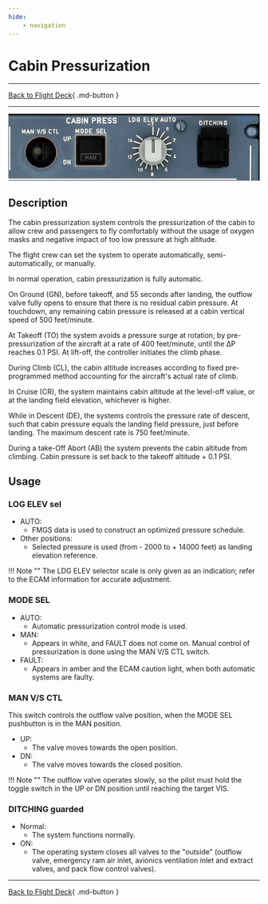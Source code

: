 ```yaml
---
hide:
    - navigation
---
```


# Cabin Pressurization

---

[Back to Flight Deck](../index.md){ .md-button }

---

![Cabin Presurization Panel](../../../assets/a32nx-briefing/overhead-panel/Cabin-Press-Panel.jpg "Cabin Presurization Panel")

## Description


The cabin pressurization system controls the pressurization of the cabin to allow crew and passengers to fly comfortably without the usage of oxygen masks and negative impact of too low pressure at high altitude.

The flight crew can set the system to operate automatically, semi-automatically, or manually.

In normal operation, cabin pressurization is fully automatic.

On Ground (GN), before takeoff, and 55 seconds after landing, the outflow valve fully opens to ensure that there is no residual cabin pressure. At touchdown, any remaining cabin pressure is released at a cabin vertical speed of 500 feet/minute.

At Takeoff (TO) the system avoids a pressure surge at rotation, by pre-pressurization of the aircraft at a rate of 400 feet/minute, until the &#916;P reaches 0.1 PSI. At lift-off, the controller initiates the climb phase.

During Climb (CL), the cabin altitude increases according to fixed pre-programmed method accounting for the aircraft's actual rate of climb.

In Cruise (CR), the system maintains cabin altitude at the level-off value, or at the landing field elevation, whichever is higher.

While in Descent (DE), the systems controls the pressure rate of descent, such that cabin pressure equals the landing field pressure, just before landing. The maximum descent rate is 750 feet/minute.

During a take-Off Abort (AB) the system prevents the cabin altitude from climbing. Cabin pressure is set back to the takeoff altitude + 0.1 PSI.

## Usage

###  LOG ELEV sel

- AUTO:
    - FMGS data is used to construct an optimized pressure schedule.
- Other positions:
    - Selected pressure is used (from - 2000 to + 14000 feet) as landing elevation reference.

!!! Note ""
    The LDG ELEV selector scale is only given as an indication; refer to the ECAM information for accurate adjustment.

### MODE SEL

- AUTO:
    - Automatic pressurization control mode is used.
- MAN:
    - Appears in white, and FAULT does not come on. Manual control of pressurization is done using the MAN V/S CTL switch.
- FAULT:
    - Appears in amber and the ECAM caution light, when both automatic systems are faulty.

### MAN V/S CTL

This switch controls the outflow valve position, when the MODE SEL pushbutton is in the MAN position.

- UP:
    - The valve moves towards the open position.
- DN:
    - The valve moves towards the closed position.

!!! Note ""
    The outflow valve operates slowly, so the pilot must hold the toggle switch in the UP or DN position until reaching the target VIS.

### DITCHING guarded

- Normal:
    - The system functions normally.
- ON:
    - The operating system closes all valves to the "outside" (outflow valve, emergency ram air inlet, avionics ventilation inlet and extract valves, and pack flow control valves).

---

[Back to Flight Deck](../index.md){ .md-button }

